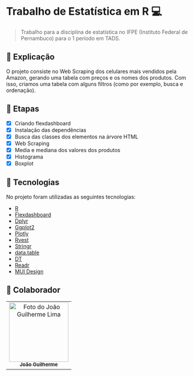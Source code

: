 # Trabalho de Estatística em R 💻

>  Trabalho para a disciplina de estatística no IFPE (Instituto Federal de Pernambuco) para o 1 período em TADS. 

## :page_facing_up: Explicação

O projeto consiste no Web Scraping dos celulares mais vendidos pela Amazon, gerando uma tabela com preços e os nomes dos produtos. Com isso, criamos uma tabela com alguns filtros (como por exemplo, busca e ordenação).
 
## :dart: Etapas ##

- [x] Criando flexdashboard 
- [x] Instalação das dependências
- [x] Busca das classes dos elementos na árvore HTML 
- [x] Web Scraping
- [x] Media e mediana dos valores dos produtos
- [x] Histograma
- [x] Boxplot

## :rocket: Tecnologias ##

No projeto foram utilizadas as seguintes tecnologias:

- [R](https://www.rdocumentation.org/)
- [Flexdashboard]()
- [Dplyr]()
- [Ggplot2]()
- [Plotly]()
- [Rvest]()
- [Stringr]()
- [data.table]()
- [DT]()
- [Readr]()
- [MUI Design]()

## 🤝 Colaborador

<table>
  <tr>
    <td align="center">
      <a href="#">
        <img src="https://media-exp1.licdn.com/dms/image/C4D03AQEEieIa-_h22g/profile-displayphoto-shrink_800_800/0/1651164045663?e=1658966400&v=beta&t=20osuQdvJ8V16r834e0NxcSHYMEE_1t-okD5LF-wATw" width="160px;" alt="Foto do João Guilherme Lima"/><br>
          <sub>
            <b>João Guilherme</b>
          </sub>
        </a>
      </td>
  </tr>
</table>
